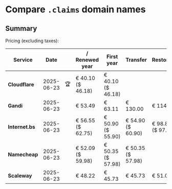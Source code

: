 # Compare `.claims` domain names

## Summary

Pricing (excluding taxes):

| Service | Date |  | / Renewed year | First year | Transfer | Restoration |
|--|--|--|--|--|--|--|
| **Cloudflare** | 2025-06-23 | 🏆 | € 40.10<br>($ 46.18) | € 40.10<br>($ 46.18) |  |  |
| **Gandi** | 2025-06-23 |  | € 53.49 | € 63.11 | € 130.00 | € 114.82 |
| **Internet.bs** | 2025-06-23 |  | € 56.55<br>($ 62.75) | € 50.90<br>($ 55.90) | € 54.90<br>($ 60.90) | € 98.85<br>($ 97.69) |
| **Namecheap** | 2025-06-23 |  | € 52.09<br>($ 59.98) | € 50.35<br>($ 57.98) | € 50.35<br>($ 57.98) |  |
| **Scaleway** | 2025-06-23 |  | € 48.22 | € 45.73 | € 45.73 | € 51.01 |
